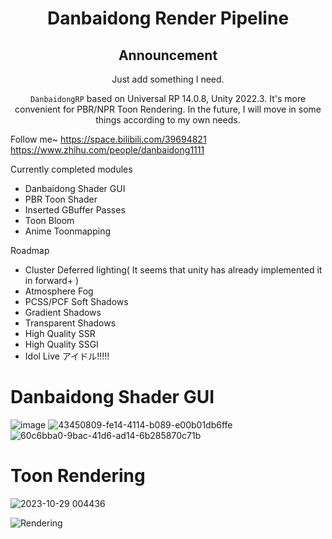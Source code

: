 <div align="center">
  
   # **Danbaidong Render Pipeline**

   ## Announcement
   Just add something I need.

   `DanbaidongRP` based on Universal RP 14.0.8, Unity 2022.3. It's more convenient for PBR/NPR Toon Rendering. In the future, I will move in some things according to my own needs.

</div>

Follow me~
https://space.bilibili.com/39694821
https://www.zhihu.com/people/danbaidong1111

Currently completed modules
- Danbaidong Shader GUI
- PBR Toon Shader
- Inserted GBuffer Passes
- Toon Bloom
- Anime Toonmapping

Roadmap
- Cluster Deferred lighting( It seems that unity has already implemented it in forward+ )
- Atmosphere Fog
- PCSS/PCF Soft Shadows
- Gradient Shadows
- Transparent Shadows
- High Quality SSR
- High Quality SSGI
- Idol Live アイドル!!!!!


# Danbaidong Shader GUI
![image](https://github.com/danbaidong1111/DanbaidongRP/assets/28555354/eaeb54cc-2d71-4cea-90b6-44bc2d27c2ba)
![43450809-fe14-4114-b089-e00b01db6ffe](https://github.com/danbaidong1111/DanbaidongRP/assets/28555354/3a011ebb-68ab-4de2-b2b7-25185fbbee7c)
![60c6bba0-9bac-41d6-ad14-6b285870c71b](https://github.com/danbaidong1111/DanbaidongRP/assets/28555354/135f8f20-2414-4cb3-8567-10b663a8d6a5)

# Toon Rendering
![2023-10-29 004436](https://github.com/danbaidong1111/DanbaidongRP/assets/28555354/24406fdb-01df-4551-8ed0-ed0be4b327c3)

![Rendering](https://github.com/danbaidong1111/DanbaidongRP/assets/28555354/3a004f90-9f57-4c67-8ac2-33b0fea00602)

